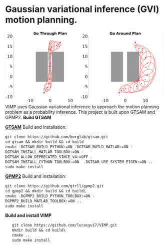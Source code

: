 
# Gaussian variational inference (GVI) motion planning.

![Planning using Gaussian variational inference (GVI)](comparison.png)
VIMP uses Gaussian variational inference to approach the motion planning problem as a probability inference. This project is built upon GTSAM and GPMP2.
 **Build GTSAM**

**[GTSAM](https://github.com/borglab/gtsam)**
 Build and installation:
   ```
   git clone https://github.com/borglab/gtsam.git 
   cd gtsam && mkdir build && cd build
   cmake -DGTSAM_BUILD_PYTHON:=ON -DGTSAM_BUILD_MATLAB:=ON -DGTSAM_INSTALL_MATLAB_TOOLBOX:=ON -DGTSAM_ALLOW_DEPRECATED_SINCE_V4:=OFF -DGTSAM_INSTALL_CYTHON_TOOLBOX:=ON  -DGTSAM_USE_SYSTEM_EIGEN:=ON .. 
   sudo make install
   ```
   
**[GPMP2](https://github.com/gtrll/gpmp2)**
Build and installation:
   ```
   git clone https://github.com/gtrll/gpmp2.git
   cd gpmp2 && mkdir build && cd build\
   cmake -DGPMP2_BUILD_PYTHON_TOOLBOX:=ON -DGPMP2_BUILD_MATLAB_TOOLBOX:=ON .. 
   sudo make install 
   ```

**Build and install VIMP**
```
   git clone https://github.com/lucasyu17/VIMP.git
   mkdir build && cd build\
   cmake .. 
   sudo make install 
   ```
